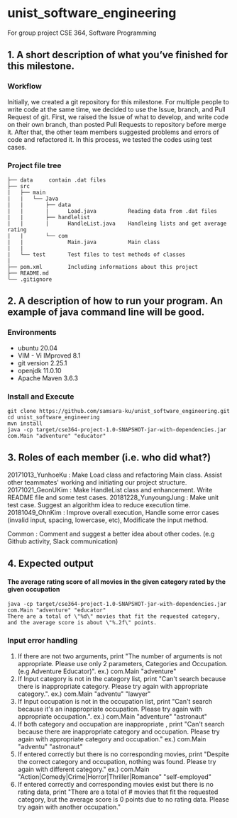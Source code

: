 # unist_software_engineering

For group project CSE 364, Software Programming

## 1.  A short description of what you’ve finished for this milestone.
### Workflow

Initially, we created a git repository for this milestone. For multiple people to write code at the same time, we decided to use the Issue, branch, and Pull Request of git. First, we raised the Issue of what to develop, and write code on their own branch, than posted Pull Requests to repository before merge it. After that, the other team members suggested problems and errors of code and refactored it. In this process, we tested the codes using test cases.

### Project file tree
```
├── data     contain .dat files
├── src
|   ├── main
|   |   └── Java
|   |       ├── data
|   |       |      Load.java          Reading data from .dat files
|   |       ├── handlelist
|   |       |      HandleList.java    Handleing lists and get average rating
|   |       └── com
|   |              Main.java          Main class
|   |
|   └── test       Test files to test methods of classes
| 	
├── pom.xml        Including informations about this project
├── README.md
└── .gitignore
```

## 2. A description of how to run your program. An example of java command line will be good.

### Environments

* ubuntu 20.04
* VIM - Vi IMproved 8.1
* git version 2.25.1
* openjdk 11.0.10
* Apache Maven 3.6.3

### Install and Execute
```
git clone https://github.com/samsara-ku/unist_software_engineering.git  
cd unist_software_engineering  
mvn install  
java -cp target/cse364-project-1.0-SNAPSHOT-jar-with-dependencies.jar com.Main "adventure" "educator"
```
## 3.  Roles of each member (i.e. who did what?)
20171013_YunhoeKu : Make Load class and refactoring Main class. Assist other teammates' working and initiating our project structure.
20171021_GeonUKim : Make HandleList class and enhancement. Write README file and some test cases.
20181228_YunyoungJung : Make unit test case. Suggest an algorithm idea to reduce execution time.
20181049_OhnKim : Improve overall execution, Handle some error cases (invalid input, spacing, lowercase, etc), Modificate the input method.

Common : Comment and suggest a better idea about other codes. (e.g Github activity, Slack communication)

## 4. Expected output
 #### The average rating score of all movies in the given category rated by the given occupation

```
java -cp target/cse364-project-1.0-SNAPSHOT-jar-with-dependencies.jar com.Main "adventure" "educator"
There are a total of \"%d\" movies that fit the requested category, and the average score is about \"%.2f\" points.
```

 ### Input error handling

1. If there are not two arguments, print "The number of arguments is not appropriate. Please use only 2 parameters, Categories and Occupation. (e.g Adventure Educator)".
ex.) com.Main "adventure"
2. If Input category is not in the category list, print "Can't search because there is inappropriate category. Please try again with appropriate category.".
ex.) com.Main "adventu" "lawyer"
3. If Input occupation is not in the occupation list, print "Can't search because it's an inappropriate occupation. Please try again with appropriate occupation.".
ex.) com.Main "adventure" "astronaut"
4. If both category and occupation are inappropriate , print "Can't search because there are inappropriate category and occupation. Please try again with appropriate category and occupation."
ex.) com.Main "adventu" "astronaut"
5. If entered correctly but there is no corresponding movies, print "Despite the correct category and occupation, nothing was found. Please try again with different category."
ex.) com.Main "Action|Comedy|Crime|Horror|Thriller|Romance" "self-employed"
6. If entered correctly and corresponding movies exist but there is no rating data, print "There are a total of # movies that fit the requested category, but the average score is 0 points due to no rating data. Please try again with another occupation."
